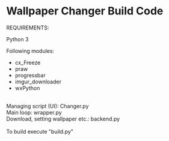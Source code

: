 # Wallpaper Changer Build Code

REQUIREMENTS:

Python 3

Following modules:
  * cx_Freeze
  * praw
  * progressbar
  * imgur_downloader
  * wxPython
<br/>
Managing script (UI): Changer.py <br/>
Main loop: wrapper.py <br/>
Download, setting wallpaper etc.: backend.py
<br/>
<br/>
To build execute "build.py"
